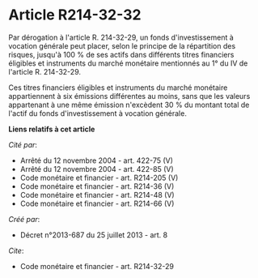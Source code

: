 # Article R214-32-32

Par dérogation à l'article R. 214-32-29, un fonds d'investissement à vocation générale peut placer, selon le principe de la
répartition des risques, jusqu'à 100 % de ses actifs dans différents titres financiers éligibles et instruments du marché
monétaire mentionnés au 1° du IV de l'article R. 214-32-29.

Ces titres financiers éligibles et instruments du marché monétaire appartiennent à six émissions différentes au moins, sans
que les valeurs appartenant à une même émission n'excèdent 30 % du montant total de l'actif du fonds d'investissement à
vocation générale.

**Liens relatifs à cet article**

_Cité par_:

  - Arrêté du 12 novembre 2004 - art. 422-75 (V)
  - Arrêté du 12 novembre 2004 - art. 422-85 (V)
  - Code monétaire et financier - art. R214-205 (V)
  - Code monétaire et financier - art. R214-36 (V)
  - Code monétaire et financier - art. R214-48 (V)
  - Code monétaire et financier - art. R214-66 (V)

_Créé par_:

  - Décret n°2013-687 du 25 juillet 2013 - art. 8

_Cite_:

  - Code monétaire et financier - art. R214-32-29
